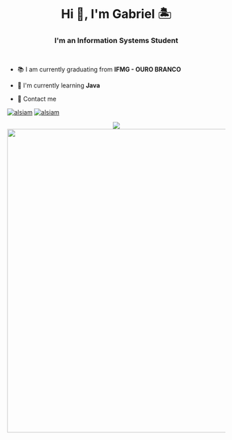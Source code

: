 
<h1 align="center">Hi 👋, I'm Gabriel 🏝️</h1>
<h3 align="center">I'm an Information Systems Student</h3>
<br>

- 📚 I am currently graduating from **IFMG - OURO BRANCO**

- 🌱 I'm currently learning **Java**

- 💬 Contact me 

<p align="left">
  <a href="https://www.linkedin.com/in/gabriel-silva-anacleto-207489280"><img src="https://img.shields.io/badge/LinkedIn-0077B5?style=for-the-badge&logo=linkedin&logoColor=white" alt="alsiam"/></a>
  <a href="mailto:gabrielanacleto74@outlook.com"><img src="https://img.shields.io/badge/gmail-F14336?style=for-the-badge&logo=gmail&logoColor=white" alt="alsiam"/>
</p>
<p align="center">
<img src="https://capsule-render.vercel.app/api?type=waving&color=0:3BC8BA,10:22A8D2,30:22A8D2,50:00BCF2,70:54BBC8,90:05aa9d,100:01786E&height=150&section=footer&text=🐬-nl-🐟-nl-🐠-nl-🐡&fontSize=50&fontAlignY=35&fontAlignY=65&fontAlignY=75&fontAlignY=70&fontAlign=50&fontAlign=8&fontAlign=25&fontAlign=85&animation=twinkling"/>
  <img src="https://capsule-render.vercel.app/api?type=rect&color=0:3BC8BA00,10:3BC8BA,30:22A8D2,70:54BBC8,90:04f9e5,100:01786E00&height=1&section=footer" width="700">
</p> 
<!--
**GabrielSilvaAnacleto/GabrielSilvaAnacleto** is a ✨ _special_ ✨ repository because its `README.md` (this file) appears on your GitHub profile